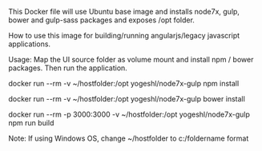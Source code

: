 This Docker file will use Ubuntu base image and installs node7x, gulp, bower and gulp-sass packages and exposes /opt folder.

How to use this image for building/running angularjs/legacy javascript applications.

Usage: Map the UI source folder as volume mount and install npm / bower packages. Then run the application.

docker run --rm -v ~/hostfolder:/opt yogeshl/node7x-gulp npm install

docker run --rm -v ~/hostfolder:/opt yogeshl/node7x-gulp bower install

docker run --rm -p 3000:3000 -v ~/hostfolder:/opt yogeshl/node7x-gulp npm run build

Note: If using Windows OS, change ~/hostfolder to c:/foldername format